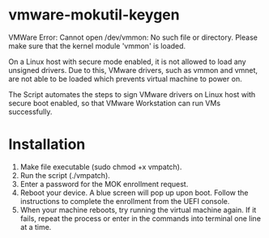 # vmware-mokutil-keygen
VMWare Error: Cannot open /dev/vmmon: No such file or directory. Please make sure that the kernel module 'vmmon' is loaded.

On a Linux host with secure mode enabled, it is not allowed to load any unsigned drivers. Due to this, VMware drivers, such as vmmon and vmnet, are not able to be loaded which prevents virtual machine to power on.

The Script automates the steps to sign VMware drivers on Linux host with secure boot enabled, so that VMware Workstation can run VMs successfully.

# Installation
1. Make file executable (sudo chmod +x vmpatch).
2. Run the script (./vmpatch).
3. Enter a password for the MOK enrollment request.
4. Reboot your device. A blue screen will pop up upon boot. Follow the instructions to complete the enrollment from the UEFI console.
5. When your machine reboots, try running the virtual machine again. If it fails, repeat the process or enter in the commands into terminal one line at a time.
